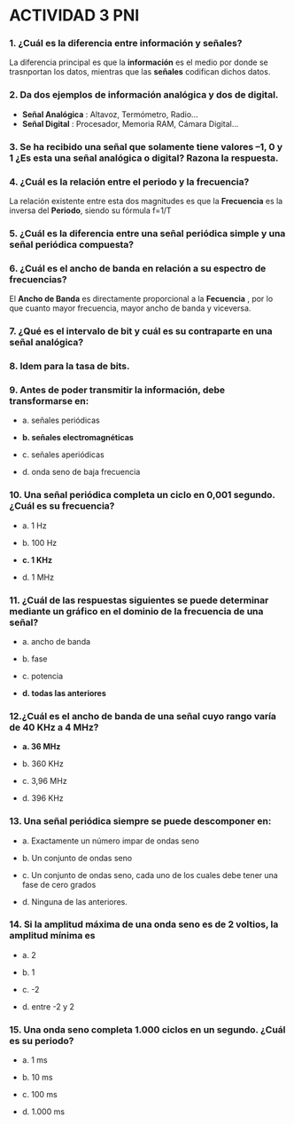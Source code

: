 # ACTIVIDAD 3 PNI

### 1. ¿Cuál es la diferencia entre información y señales?
La diferencia principal es que la __información__ es el medio por donde 
se trasnportan los datos, mientras que las __señales__ codifican dichos datos. 

### 2. Da dos ejemplos de información analógica y dos de digital.
- __Señal Analógica__ : Altavoz, Termómetro, Radio...
- __Señal Digital__ : Procesador, Memoria RAM, Cámara Digital...

### 3. Se ha recibido una señal que solamente tiene valores –1, 0 y 1 ¿Es esta una señal analógica o digital? Razona la respuesta.


### 4. ¿Cuál es la relación entre el periodo y la frecuencia?
La relación existente entre esta dos magnitudes es que la __Frecuencia__ es 
la inversa del __Periodo__, siendo su fórmula f=1/T

### 5. ¿Cuál es la diferencia entre una señal periódica simple y una señal periódica compuesta?


### 6. ¿Cuál es el ancho de banda en relación a su espectro de frecuencias?
El __Ancho de Banda__ es directamente proporcional a la __Fecuencia__ , por lo que
cuanto mayor frecuencia, mayor ancho de banda y viceversa. 

### 7. ¿Qué es el intervalo de bit y cuál es su contraparte en una señal analógica?


### 8. Idem para la tasa de bits.


### 9. Antes de poder transmitir la información, debe transformarse en:

- a. señales periódicas

- __b. señales electromagnéticas__

- c. señales aperiódicas

- d. onda seno de baja frecuencia

### 10. Una señal periódica completa un ciclo en 0,001 segundo. ¿Cuál es su frecuencia?

- a. 1 Hz

- b. 100 Hz 

- __c. 1 KHz__ 

- d. 1 MHz


### 11. ¿Cuál de las respuestas siguientes se puede determinar mediante un gráfico en el dominio de la frecuencia de una señal?

- a. ancho de banda

- b. fase

- c. potencia

- __d. todas las anteriores__

### 12.¿Cuál es el ancho de banda de una señal cuyo rango varía de 40 KHz a 4 MHz?

- __a. 36 MHz__ 

- b. 360 KHz 

- c. 3,96 MHz 

- d. 396 KHz

### 13. Una señal periódica siempre se puede descomponer en:

- a. Exactamente un número impar de ondas seno

- b. Un conjunto de ondas seno

- c. Un conjunto de ondas seno, cada uno de los cuales debe tener una fase de cero grados

- d. Ninguna de las anteriores.

### 14. Si la amplitud máxima de una onda seno es de 2 voltios, la amplitud mínima es

- a. 2

- b. 1

- c. -2

- d. entre -2 y 2

### 15. Una onda seno completa 1.000 ciclos en un segundo. ¿Cuál es su periodo?

- a. 1 ms

- b. 10 ms

- c. 100 ms 

- d. 1.000 ms
